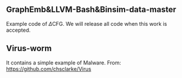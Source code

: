 
## GraphEmb&LLVM-Bash&Binsim-data-master

Example code of $\Delta$CFG. We will release all code when this work is accepted.


## Virus-worm

It contains a simple example of Malware. 
From: https://github.com/chsclarke/Virus
